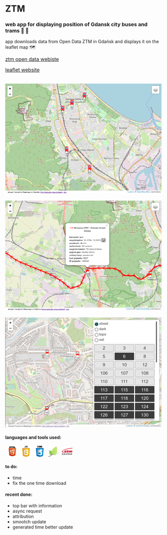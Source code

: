 # ZTM
### web app for displaying position of Gdansk city buses and trams 🚌 🚊


app downloads data from Open Data ZTM in Gdańsk and displays it on the leaflet map  🗺

<a target="_blank" style="font-size:16px" href="https://ckan.multimediagdansk.pl/dataset/tristar">ztm open data webiste</a>

<a target="_blank" style="font-size:16px" href="https://leafletjs.com/">leaflet website</a>


<img style="margin-top:20px;" alt="map1" width="500px" height="350px" src="static/images/showcase1.png" />

<img style="margin-top:20px;" alt="map1" width="500px" height="350px" src="static/images/showcase2.png" />

<img style="margin-top:20px;" alt="map1" width="500px" height="350px" src="static/images/showcase3.png" />

#### languages and tools used:

<div style="width:100%;display:block;">
  <a style="display:inline-block; margin-left:5px;" target="_blank" href="https://en.wikipedia.org/wiki/HTML"><img alt="icon" width="35px" height="35px" src="static/images/html.png" /></a>
  <a style="display:inline-block; margin-left:5px;" target="_blank" href="https://en.wikipedia.org/wiki/JavaScript"><img alt="icon" width="35px" height="35px" src="static/images/js.png" /></a>
  <a style="display:inline-block; margin-left:5px;" target="_blank" href="https://en.wikipedia.org/wiki/CSS"><img alt="icon" width="35px" height="35px" src="static/images/css.png" /></a>
  <a style="display:inline-block; margin-left:5px;" target="_blank" href="https://leafletjs.com/"><img alt="icon" width="35px" height="35px" src="static/images/leaflet.png" /></a>
  <a style="display:inline-block; margin-left:5px;" target="_blank" href="https://ztm.gda.pl/"><img alt="icon" width="35px" height="35px" src="static/images/ztm.png" /></a>
</div>

#### to do:

* time
* fix the one time download

#### recent done:
* top bar with information
* async request
* attribution
* smootch update
* generated time better update

